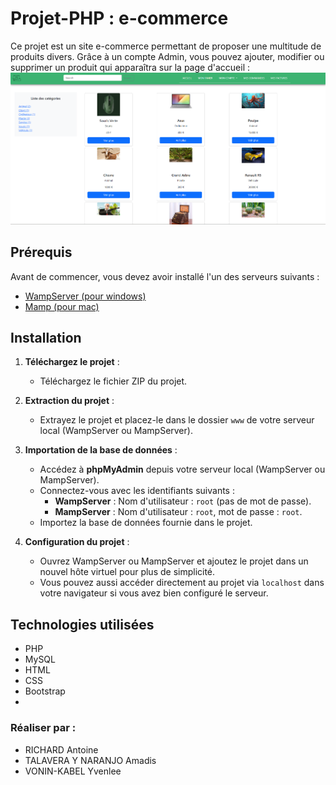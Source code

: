 # Projet-PHP : e-commerce

Ce projet est un site e-commerce permettant de proposer une multitude de produits divers. Grâce à un compte Admin, vous pouvez ajouter, modifier ou supprimer un produit qui apparaîtra sur la page d'accueil : 
![](/accueil.png)

## Prérequis

Avant de commencer, vous devez avoir installé l'un des serveurs suivants :
- [WampServer (pour windows)](https://wampserver.aviatechno.net/)
- [Mamp (pour mac)](https://www.mamp.info/en/downloads/)

## Installation

1. **Téléchargez le projet** :
   - Téléchargez le fichier ZIP du projet.

2. **Extraction du projet** :
   - Extrayez le projet et placez-le dans le dossier `www` de votre serveur local (WampServer ou MampServer).

3. **Importation de la base de données** :
   - Accédez à **phpMyAdmin** depuis votre serveur local (WampServer ou MampServer).
   - Connectez-vous avec les identifiants suivants :
     - **WampServer** : Nom d'utilisateur : `root` (pas de mot de passe).
     - **MampServer** : Nom d'utilisateur : `root`, mot de passe : `root`.
   - Importez la base de données fournie dans le projet.

4. **Configuration du projet** :
   - Ouvrez WampServer ou MampServer et ajoutez le projet dans un nouvel hôte virtuel pour plus de simplicité.
   - Vous pouvez aussi accéder directement au projet via `localhost` dans votre navigateur si vous avez bien configuré le serveur.

## Technologies utilisées

- PHP
- MySQL
- HTML
- CSS
- Bootstrap
- 
### Réaliser par : 
- RICHARD Antoine
- TALAVERA Y NARANJO Amadis
- VONIN-KABEL Yvenlee
